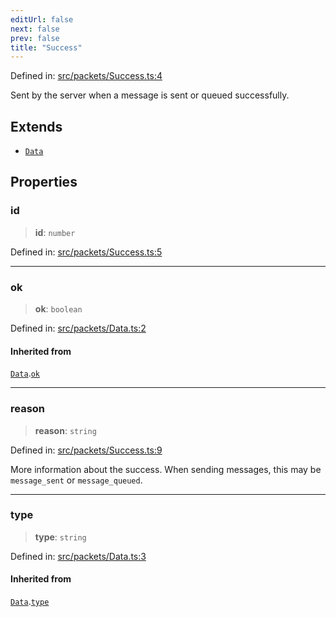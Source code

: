 ```yaml
---
editUrl: false
next: false
prev: false
title: "Success"
---
```


Defined in: [src/packets/Success.ts:4](https://github.com/ReconnectedCC/ReconnectedChat/blob/11808a4ccf9a9a1ccda66cd61ef3e2ee6db98c33/src/packets/Success.ts#L4)

Sent by the server when a message is sent or queued successfully.

## Extends

- [`Data`](/reconnectedchat/interfaces/data/)

## Properties

### id

> **id**: `number`

Defined in: [src/packets/Success.ts:5](https://github.com/ReconnectedCC/ReconnectedChat/blob/11808a4ccf9a9a1ccda66cd61ef3e2ee6db98c33/src/packets/Success.ts#L5)

***

### ok

> **ok**: `boolean`

Defined in: [src/packets/Data.ts:2](https://github.com/ReconnectedCC/ReconnectedChat/blob/11808a4ccf9a9a1ccda66cd61ef3e2ee6db98c33/src/packets/Data.ts#L2)

#### Inherited from

[`Data`](/reconnectedchat/interfaces/data/).[`ok`](/reconnectedchat/interfaces/data/#ok)

***

### reason

> **reason**: `string`

Defined in: [src/packets/Success.ts:9](https://github.com/ReconnectedCC/ReconnectedChat/blob/11808a4ccf9a9a1ccda66cd61ef3e2ee6db98c33/src/packets/Success.ts#L9)

More information about the success. When sending messages, this may be
`message_sent` or `message_queued`.

***

### type

> **type**: `string`

Defined in: [src/packets/Data.ts:3](https://github.com/ReconnectedCC/ReconnectedChat/blob/11808a4ccf9a9a1ccda66cd61ef3e2ee6db98c33/src/packets/Data.ts#L3)

#### Inherited from

[`Data`](/reconnectedchat/interfaces/data/).[`type`](/reconnectedchat/interfaces/data/#type)
